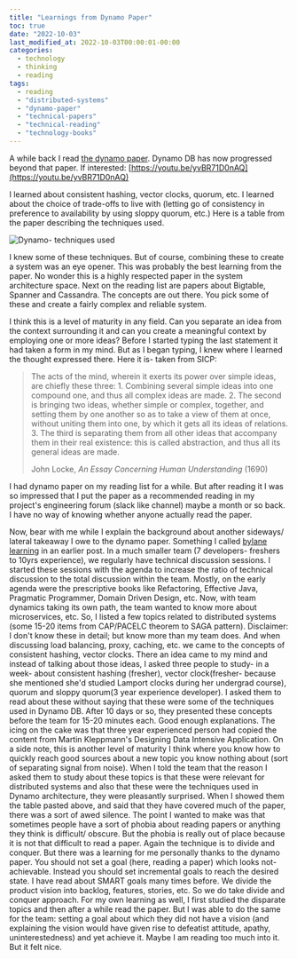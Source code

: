 ```yaml
---
title: "Learnings from Dynamo Paper"
toc: true
date: "2022-10-03"
last_modified_at: 2022-10-03T00:00:01-00:00
categories:
  - technology
  - thinking
  - reading
tags: 
  - reading
  - "distributed-systems"
  - "dynamo-paper"
  - "technical-papers"
  - "technical-reading"
  - "technology-books"
---
```


A while back I read [the dynamo paper](https://github.com/papers-we-love/papers-we-love/blob/master/datastores/dynamo-amazons-highly-available-key-value-store.pdf). Dynamo DB has now progressed beyond that paper. If interested: [https://youtu.be/yvBR71D0nAQ](https://youtu.be/yvBR71D0nAQ)

I learned about consistent hashing, vector clocks, quorum, etc. I learned about the choice of trade-offs to live with (letting go of consistency in preference to availability by using sloppy quorum, etc.) Here is a table from the paper describing the techniques used.

![Dynamo- techniques used](/images/dynamo_techniques.png "Dynamo- techniques used and their advantages")

I knew some of these techniques. But of course, combining these to create a system was an eye opener. This was probably the best learning from the paper. No wonder this is a highly respected paper in the system architecture space. Next on the reading list are papers about Bigtable, Spanner and Cassandra. The concepts are out there. You pick some of these and create a fairly complex and reliable system.

I think this is a level of maturity in any field. Can you separate an idea from the context surrounding it and can you create a meaningful context by employing one or more ideas? Before I started typing the last statement it had taken a form in my mind. But as I began typing, I knew where I learned the thought expressed there. Here it is- taken from SICP:

> The acts of the mind, wherein it exerts its power over simple ideas, are chiefly these three: 1. Combining several simple ideas into one compound one, and thus all complex ideas are made. 2. The second is bringing two ideas, whether simple or complex, together, and setting them by one another so as to take a view of them at once, without uniting them into one, by which it gets all its ideas of relations. 3. The third is separating them from all other ideas that accompany them in their real existence: this is called abstraction, and thus all its general ideas are made.
> 
> John Locke, _An Essay Concerning Human Understanding_ (1690)

I had dynamo paper on my reading list for a while. But after reading it I was so impressed that I put the paper as a recommended reading in my project's engineering forum (slack like channel) maybe a month or so back. I have no way of knowing whether anyone actually read the paper.

Now, bear with me while I explain the background about another sideways/ lateral takeaway I owe to the dynamo paper. Something I called [bylane learning](https://atul-atul.github.io/bylane-learning/) in an earlier post. In a much smaller team (7 developers- freshers to 10yrs experience), we regularly have technical discussion sessions. I started these sessions with the agenda to increase the ratio of technical discussion to the total discussion within the team. Mostly, on the early agenda were the prescriptive books like Refactoring, Effective Java, Pragmatic Programmer, Domain Driven Design, etc. Now, with team dynamics taking its own path, the team wanted to know more about microservices, etc. So, I listed a few topics related to distributed systems (some 15-20 items from CAP/PACELC theorem to SAGA pattern). Disclaimer: I don't know these in detail; but know more than my team does. And when discussing load balancing, proxy, caching, etc. we came to the concepts of consistent hashing, vector clocks. There an idea came to my mind and instead of talking about those ideas, I asked three people to study- in a week- about consistent hashing (fresher), vector clock(fresher- because she mentioned she'd studied Lamport clocks during her undergrad course), quorum and sloppy quorum(3 year experience developer). I asked them to read about these without saying that these were some of the techniques used in Dynamo DB. After 10 days or so, they presented these concepts before the team for 15-20 minutes each. Good enough explanations. The icing on the cake was that three year experienced person had copied the content from Martin Kleppmann's Designing Data Intensive Application. On a side note, this is another level of maturity I think where you know how to quickly reach good sources about a new topic you know nothing about (sort of separating signal from noise). When I told the team that the reason I asked them to study about these topics is that these were relevant for distributed systems and also that these were the techniques used in Dynamo architecture, they were pleasantly surprised. When I showed them the table pasted above, and said that they have covered much of the paper, there was a sort of awed silence. The point I wanted to make was that sometimes people have a sort of phobia about reading papers or anything they think is difficult/ obscure. But the phobia is really out of place because it is not that difficult to read a paper. Again the technique is to divide and conquer. But there was a learning for me personally thanks to the dynamo paper. You should not set a goal (here, reading a paper) which looks not-achievable. Instead you should set incremental goals to reach the desired state. I have read about SMART goals many times before. We divide the product vision into backlog, features, stories, etc. So we do take divide and conquer approach. For my own learning as well, I first studied the disparate topics and then after a while read the paper. But I was able to do the same for the team: setting a goal about which they did not have a vision (and explaining the vision would have given rise to defeatist attitude, apathy, uninterestedness) and yet achieve it. Maybe I am reading too much into it. But it felt nice.
